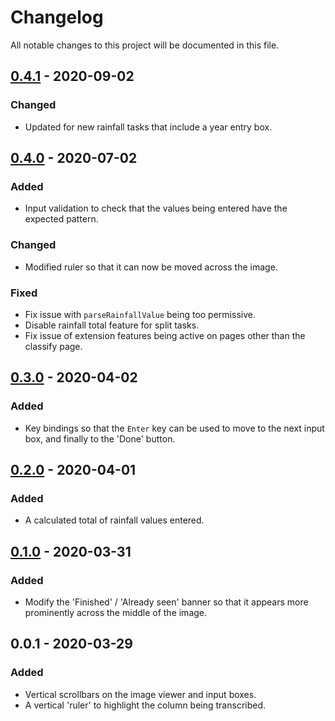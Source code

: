 # Changelog

All notable changes to this project will be documented in this file.

## [0.4.1](https://github.com/sktw/rainfall-rescue-tools-chrome-extension/compare/v0.4.0...v0.4.1) - 2020-09-02

### Changed

- Updated for new rainfall tasks that include a year entry box.

## [0.4.0](https://github.com/sktw/rainfall-rescue-tools-chrome-extension/compare/v0.3.0...v0.4.0) - 2020-07-02

### Added

- Input validation to check that the values being entered have the expected pattern.

### Changed

- Modified ruler so that it can now be moved across the image.

### Fixed

- Fix issue with `parseRainfallValue` being too permissive.
- Disable rainfall total feature for split tasks.
- Fix issue of extension features being active on pages other than the classify page.

## [0.3.0](https://github.com/sktw/rainfall-rescue-tools-chrome-extension/compare/v0.2.0...v0.3.0) - 2020-04-02

### Added

- Key bindings so that the `Enter` key can be used to move to the next input box, and finally to the 'Done' button.

## [0.2.0](https://github.com/sktw/rainfall-rescue-tools-chrome-extension/compare/v0.1.0...v0.2.0) - 2020-04-01

### Added

- A calculated total of rainfall values entered.

## [0.1.0](https://github.com/sktw/rainfall-rescue-tools-chrome-extension/compare/v0.0.1...v0.1.0) - 2020-03-31

### Added

- Modify the 'Finished' / 'Already seen' banner so that it appears more prominently across the middle of the image.

## 0.0.1 - 2020-03-29

### Added

- Vertical scrollbars on the image viewer and input boxes.
- A vertical 'ruler' to highlight the column being transcribed.
